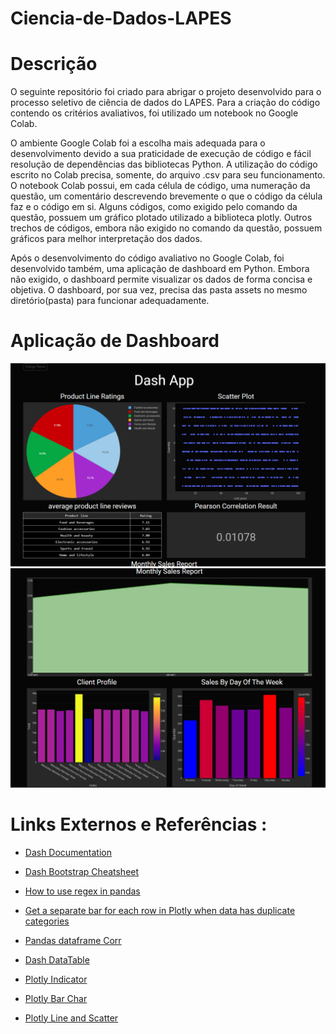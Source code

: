 # Ciencia-de-Dados-LAPES
<p>

# Descrição
O seguinte repositório foi criado para abrigar o projeto desenvolvido para o processo seletivo de ciência de dados do LAPES. Para a criação do código contendo os critérios avaliativos, foi utilizado um notebook no Google Colab.

O ambiente Google Colab foi a escolha mais adequada para o desenvolvimento devido a sua praticidade de execução de código e fácil resolução de dependências das bibliotecas Python. A utilização do código escrito no Colab precisa, somente, do arquivo .csv para seu funcionamento. O notebook Colab possui, em cada célula de código, uma numeração da questão, um comentário descrevendo brevemente o que o código da célula faz e o código em si. Alguns códigos, como exigido pelo comando da questão, possuem um gráfico plotado utilizado a biblioteca plotly. Outros trechos de códigos, embora não exigido no comando da questão, possuem gráficos para melhor interpretação dos dados.

Após o desenvolvimento do código avaliativo no Google Colab, foi desenvolvido também, uma aplicação de dashboard em Python. Embora não exigido, o dashboard permite visualizar os dados de forma concisa e objetiva. O dashboard, por sua vez, precisa das pasta assets no mesmo diretório(pasta) para funcionar adequadamente.

# Aplicação de Dashboard
<img src="/assets/imgs/img1.png">
<img src="/assets/imgs/img2.png">

# Links Externos e Referências :

- <a href="https://dash.plotly.com">Dash Documentation</a>

- <a href="https://dashcheatsheet.pythonanywhere.com">Dash Bootstrap Cheatsheet</a> 

- <a href="https://kanoki.org/2019/11/12/how-to-use-regex-in-pandas/">How to use regex in pandas</a> 

- <a href="https://stackoverflow.com/questions/74566350/get-a-separate-bar-for-each-row-in-plotly-when-data-has-duplicate-categories">Get a separate bar for each row in Plotly when data has duplicate categories</a>

- <a href="(https://acervolima.com/python-pandas-dataframe-corr/)">Pandas dataframe Corr</a>

- <a href="(https://dash.plotly.com/datatable)">Dash DataTable</a>

- <a href="(https://plotly.com/python/indicator/)">Plotly Indicator</a>

- <a href="(https://plotly.com/python/bar-charts/)">Plotly Bar Char</a>

- <a href="(https://plotly.com/python/line-and-scatter/)">Plotly Line and Scatter</a>
</p>
